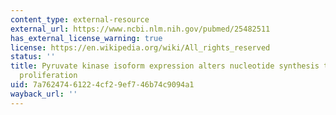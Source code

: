```yaml
---
content_type: external-resource
external_url: https://www.ncbi.nlm.nih.gov/pubmed/25482511
has_external_license_warning: true
license: https://en.wikipedia.org/wiki/All_rights_reserved
status: ''
title: Pyruvate kinase isoform expression alters nucleotide synthesis to impact cell
  proliferation
uid: 7a762474-6122-4cf2-9ef7-46b74c9094a1
wayback_url: ''
---
```

